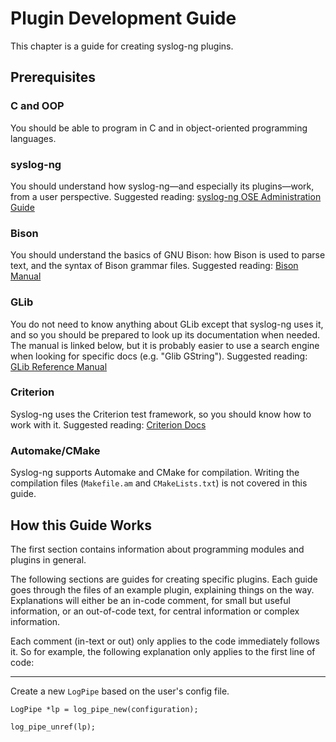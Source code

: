 # Plugin Development Guide

This chapter is a guide for creating syslog-ng plugins.

## Prerequisites

### C and OOP
You should be able to program in C and in object-oriented programming languages.

### syslog-ng
You should understand how syslog-ng—and especially its plugins—work, from a user perspective.
Suggested reading: [syslog-ng OSE Administration Guide](https://www.syslog-ng.com/technical-documents/list/syslog-ng-open-source-edition/)

### Bison
You should understand the basics of GNU Bison: how Bison is used to parse text, and the syntax of Bison grammar files.
Suggested reading: [Bison Manual](https://www.gnu.org/software/bison/manual/)

### GLib
You do not need to know anything about GLib except that syslog-ng uses it, and so you should be prepared to look up its documentation when needed. The manual is linked below, but it is probably easier to use a search engine when looking for specific docs (e.g. "Glib GString").
Suggested reading: [GLib Reference Manual](https://developer.gnome.org/glib/)

### Criterion
Syslog-ng uses the Criterion test framework, so you should know how to work with it.
Suggested reading: [Criterion Docs](https://criterion.readthedocs.io/)

### Automake/CMake
Syslog-ng supports Automake and CMake for compilation. Writing the compilation files (`Makefile.am` and `CMakeLists.txt`) is not covered in this guide.

## How this Guide Works

The first section contains information about programming modules and plugins in general.

The following sections are guides for creating specific plugins. Each guide goes through the files of an example plugin, explaining things on the way. Explanations will either be an in-code comment, for small but useful information, or an out-of-code text, for central information or complex information.

Each comment (in-text or out) only applies to the code immediately follows it. So for example, the following explanation only applies to the first line of code:

---

Create a new `LogPipe` based on the user's config file.

```
LogPipe *lp = log_pipe_new(configuration);

log_pipe_unref(lp);
```
